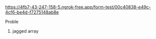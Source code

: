  https://4fb7-43-247-158-5.ngrok-free.app/form-test/00c40838-e49c-4cf6-be4d-f7275148ab8e

Proble
1. jagged array

